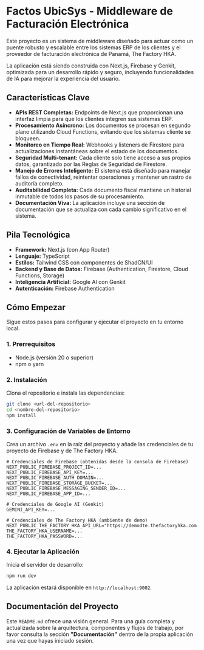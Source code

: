 # Factos UbicSys - Middleware de Facturación Electrónica

Este proyecto es un sistema de middleware diseñado para actuar como un puente robusto y escalable entre los sistemas ERP de los clientes y el proveedor de facturación electrónica de Panamá, The Factory HKA.

La aplicación está siendo construida con Next.js, Firebase y Genkit, optimizada para un desarrollo rápido y seguro, incluyendo funcionalidades de IA para mejorar la experiencia del usuario.

## Características Clave

- **APIs REST Completas:** Endpoints de Next.js que proporcionan una interfaz limpia para que los clientes integren sus sistemas ERP.
- **Procesamiento Asíncrono:** Los documentos se procesan en segundo plano utilizando Cloud Functions, evitando que los sistemas cliente se bloqueen.
- **Monitoreo en Tiempo Real:** Webhooks y listeners de Firestore para actualizaciones instantáneas sobre el estado de los documentos.
- **Seguridad Multi-tenant:** Cada cliente solo tiene acceso a sus propios datos, garantizado por las Reglas de Seguridad de Firestore.
- **Manejo de Errores Inteligente:** El sistema está diseñado para manejar fallos de conectividad, reintentar operaciones y mantener un rastro de auditoría completo.
- **Auditabilidad Completa:** Cada documento fiscal mantiene un historial inmutable de todos los pasos de su procesamiento.
- **Documentación Viva:** La aplicación incluye una sección de documentación que se actualiza con cada cambio significativo en el sistema.

## Pila Tecnológica

- **Framework:** Next.js (con App Router)
- **Lenguaje:** TypeScript
- **Estilos:** Tailwind CSS con componentes de ShadCN/UI
- **Backend y Base de Datos:** Firebase (Authentication, Firestore, Cloud Functions, Storage)
- **Inteligencia Artificial:** Google AI con Genkit
- **Autenticación:** Firebase Authentication

## Cómo Empezar

Sigue estos pasos para configurar y ejecutar el proyecto en tu entorno local.

### 1. Prerrequisitos

- Node.js (versión 20 o superior)
- npm o yarn

### 2. Instalación

Clona el repositorio e instala las dependencias:

```bash
git clone <url-del-repositorio>
cd <nombre-del-repositorio>
npm install
```

### 3. Configuración de Variables de Entorno

Crea un archivo `.env` en la raíz del proyecto y añade las credenciales de tu proyecto de Firebase y de The Factory HKA.

```env
# Credenciales de Firebase (obtenidas desde la consola de Firebase)
NEXT_PUBLIC_FIREBASE_PROJECT_ID=...
NEXT_PUBLIC_FIREBASE_API_KEY=...
NEXT_PUBLIC_FIREBASE_AUTH_DOMAIN=...
NEXT_PUBLIC_FIREBASE_STORAGE_BUCKET=...
NEXT_PUBLIC_FIREBASE_MESSAGING_SENDER_ID=...
NEXT_PUBLIC_FIREBASE_APP_ID=...

# Credenciales de Google AI (Genkit)
GEMINI_API_KEY=...

# Credenciales de The Factory HKA (ambiente de demo)
NEXT_PUBLIC_THE_FACTORY_HKA_API_URL="https://demodte.thefactoryhka.com.pa/api/v2"
THE_FACTORY_HKA_USERNAME=...
THE_FACTORY_HKA_PASSWORD=...
```

### 4. Ejecutar la Aplicación

Inicia el servidor de desarrollo:

```bash
npm run dev
```

La aplicación estará disponible en `http://localhost:9002`.

## Documentación del Proyecto

Este `README.md` ofrece una visión general. Para una guía completa y actualizada sobre la arquitectura, componentes y flujos de trabajo, por favor consulta la sección **"Documentación"** dentro de la propia aplicación una vez que hayas iniciado sesión.
